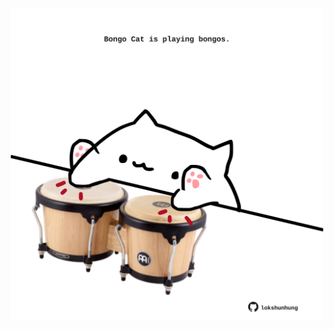 <!-- built at 11/01/2022, 04:01:11 UTC -->
<p align="center">
  <img width="500" height="500" src="./ReadmeImage.svg">
</p>
